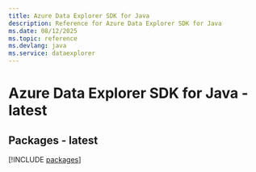 ```yaml
---
title: Azure Data Explorer SDK for Java
description: Reference for Azure Data Explorer SDK for Java
ms.date: 08/12/2025
ms.topic: reference
ms.devlang: java
ms.service: dataexplorer
---
```

# Azure Data Explorer SDK for Java - latest
## Packages - latest
[!INCLUDE [packages](data-explorer-index.md)]